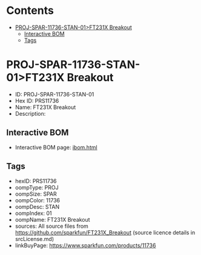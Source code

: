 



Contents
========

* [PROJ-SPAR-11736-STAN-01>FT231X Breakout](#proj-spar-11736-stan-01ft231x-breakout)
	* [Interactive BOM](#interactive-bom)
	* [Tags](#tags)

# PROJ-SPAR-11736-STAN-01>FT231X Breakout

- ID: PROJ-SPAR-11736-STAN-01
- Hex ID: PRS11736
- Name: FT231X Breakout
- Description: 

## Interactive BOM

- Interactive BOM page: [ibom.html](kicad/bom/ibom.html)

## Tags

- hexID: PRS11736
- oompType: PROJ
- oompSize: SPAR
- oompColor: 11736
- oompDesc: STAN
- oompIndex: 01
- oompName: FT231X Breakout
- sources: All source files from https://github.com/sparkfun/FT231X_Breakout (source licence details in srcLicense.md)
- linkBuyPage: https://www.sparkfun.com/products/11736
